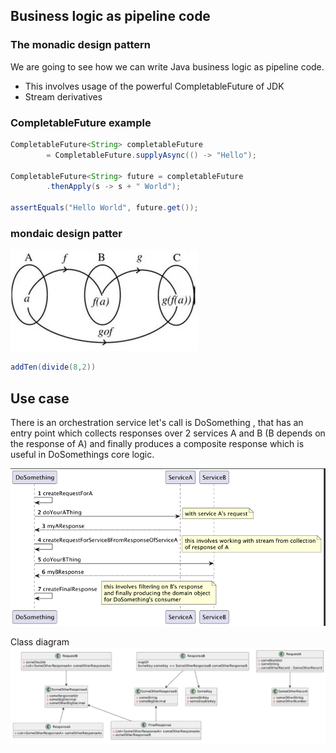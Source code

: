## Business logic as pipeline code

### The monadic design pattern
We are going to see how we can write Java business logic as pipeline code.

- This involves usage of the powerful CompletableFuture of JDK
- Stream derivatives

### CompletableFuture example 
```java
CompletableFuture<String> completableFuture
        = CompletableFuture.supplyAsync(() -> "Hello");

CompletableFuture<String> future = completableFuture
        .thenApply(s -> s + " World");

assertEquals("Hello World", future.get());
```

### mondaic design patter
![Monadic patter](functional_composition.jpeg)

```java
addTen(divide(8,2))
```

## Use case

There is an orchestration service let's call is DoSomething , that has an entry point 
which collects responses over 2 services A and B (B depends on the response of A)
and finally produces a composite response which is useful in DoSomethings core logic.


![Use case in UML](UseCase.png)

Class diagram
![Class diagram](ClassDiagram.png)